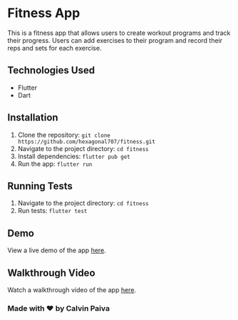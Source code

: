 # Fitness App

This is a fitness app that allows users to create workout programs and track their progress. Users can add exercises to their program and record their reps and sets for each exercise.

## Technologies Used

- Flutter
- Dart

## Installation

1. Clone the repository: `git clone https://github.com/hexagonal707/fitness.git`
2. Navigate to the project directory: `cd fitness`
3. Install dependencies: `flutter pub get`
4. Run the app: `flutter run`

## Running Tests

1. Navigate to the project directory: `cd fitness`
2. Run tests: `flutter test`

## Demo

View a live demo of the app [here](https://hexagonal707.github.io/fitness-website/).

## Walkthrough Video

Watch a walkthrough video of the app [here](https://www.loom.com/share/fc31a1997e814b7d9fd33c919d058314).

### Made with ❤️ by Calvin Paiva